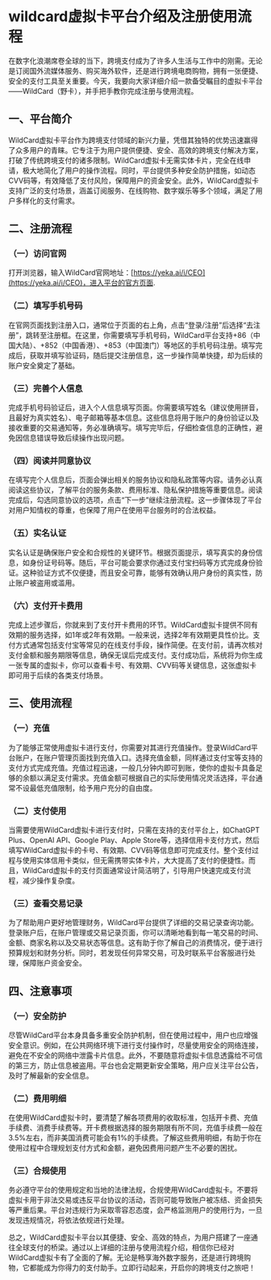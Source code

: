 # wildcard虚拟卡平台介绍及注册使用流程

在数字化浪潮席卷全球的当下，跨境支付成为了许多人生活与工作中的刚需。无论是订阅国外流媒体服务、购买海外软件，还是进行跨境电商购物，拥有一张便捷、安全的支付工具至关重要。今天，我要向大家详细介绍一款备受瞩目的虚拟卡平台——WildCard（野卡），并手把手教你完成注册与使用流程。

## 一、平台简介

WildCard虚拟卡平台作为跨境支付领域的新兴力量，凭借其独特的优势迅速赢得了众多用户的青睐。它专注于为用户提供便捷、安全、高效的跨境支付解决方案，打破了传统跨境支付的诸多限制。WildCard虚拟卡无需实体卡片，完全在线申请，极大地简化了用户的操作流程。同时，平台提供多种安全防护措施，如动态CVV码等，有效降低了支付风险，保障用户的资金安全。此外，WildCard虚拟卡支持广泛的支付场景，涵盖订阅服务、在线购物、数字娱乐等多个领域，满足了用户多样化的支付需求。

## 二、注册流程

### （一）访问官网

打开浏览器，输入WildCard官网地址：[https://yeka.ai/i/CEO](https://yeka.ai/i/CEO)，进入平台的官方页面.

### （二）填写手机号码

在官网页面找到注册入口，通常位于页面的右上角，点击“登录/注册”后选择“去注册”，跳转至注册框。在这里，你需要填写手机号码，WildCard平台支持+86（中国大陆）、+852（中国香港）、+853（中国澳门）等地区的手机号码注册。填写完成后，获取并填写验证码，随后提交注册信息，这一步操作简单快捷，却为后续的账户安全奠定了基础。

### （三）完善个人信息

完成手机号码验证后，进入个人信息填写页面。你需要填写姓名（建议使用拼音，且最好为真实姓名）、电子邮箱等基本信息。这些信息将用于账户的身份验证以及接收重要的交易通知等，务必准确填写。填写完毕后，仔细检查信息的正确性，避免因信息错误导致后续操作出现问题。

### （四）阅读并同意协议

在填写完个人信息后，页面会弹出相关的服务协议和隐私政策等内容。请务必认真阅读这些协议，了解平台的服务条款、费用标准、隐私保护措施等重要信息。阅读完成后，勾选同意协议的选项，点击“下一步”继续注册流程。这一步骤体现了平台对用户知情权的尊重，也保障了用户在使用平台服务时的合法权益。

### （五）实名认证

实名认证是确保账户安全和合规性的关键环节。根据页面提示，填写真实的身份信息，如身份证号码等。随后，平台可能会要求你通过支付宝扫码等方式完成身份验证。这种验证方式不仅便捷，而且安全可靠，能够有效确认用户身份的真实性，防止账户被盗用或滥用。

### （六）支付开卡费用

完成上述步骤后，你就来到了支付开卡费用的环节。WildCard虚拟卡提供不同有效期的服务选择，如1年或2年有效期。一般来说，选择2年有效期更具性价比。支付方式通常包括支付宝等常见的在线支付手段，操作简便。在支付前，请再次核对支付金额和服务期限等信息，确保无误后完成支付。支付成功后，系统将为你生成一张专属的虚拟卡，你可以查看卡号、有效期、CVV码等关键信息，这张虚拟卡即可用于后续的各类支付场景。

## 三、使用流程

### （一）充值

为了能够正常使用虚拟卡进行支付，你需要对其进行充值操作。登录WildCard平台账户，在账户管理页面找到充值入口。选择充值金额，同样通过支付宝等支持的支付方式完成充值。充值过程迅速，一般几分钟内即可到账，使你的虚拟卡具备足够的余额以满足支付需求。充值金额可根据自己的实际使用情况灵活选择，平台通常不设最低充值限制，给予用户充分的自由度。

### （二）支付使用

当需要使用WildCard虚拟卡进行支付时，只需在支持的支付平台上，如ChatGPT Plus、OpenAI API、Google Play、Apple Store等，选择信用卡支付方式，然后填写WildCard虚拟卡的卡号、有效期、CVV码等信息即可完成支付。整个支付过程与使用实体信用卡类似，但无需携带实体卡片，大大提高了支付的便捷性。而且，WildCard虚拟卡的支付页面通常设计简洁明了，引导用户快速完成支付流程，减少操作复杂度。

### （三）查看交易记录

为了帮助用户更好地管理财务，WildCard平台提供了详细的交易记录查询功能。登录账户后，在账户管理或交易记录页面，你可以清晰地看到每一笔交易的时间、金额、商家名称以及交易状态等信息。这有助于你了解自己的消费情况，便于进行预算规划和财务分析。同时，若发现任何异常交易，可及时联系平台客服进行处理，保障账户资金安全。

## 四、注意事项

### （一）安全防护

尽管WildCard平台本身具备多重安全防护机制，但在使用过程中，用户也应增强安全意识。例如，在公共网络环境下进行支付操作时，尽量使用安全的网络连接，避免在不安全的网络中泄露卡片信息。此外，不要随意将虚拟卡信息透露给不可信的第三方，防止信息被盗用。平台也会定期更新安全策略，用户应关注平台公告，及时了解最新的安全信息。

### （二）费用明细

在使用WildCard虚拟卡时，要清楚了解各项费用的收取标准，包括开卡费、充值手续费、消费手续费等。开卡费根据选择的服务期限有所不同，充值手续费一般在3.5%左右，而非美国消费可能会有1%的手续费。了解这些费用明细，有助于你在使用过程中合理规划支付方式和金额，避免因费用问题产生不必要的困扰。

### （三）合规使用

务必遵守平台的使用规定和当地的法律法规，合规使用WildCard虚拟卡。不要将虚拟卡用于非法交易或违反平台协议的活动，否则可能导致账户被冻结、资金损失等严重后果。平台对违规行为采取零容忍态度，会严格监测用户的使用行为，一旦发现违规情况，将依法依规进行处理。

总之，WildCard虚拟卡平台以其便捷、安全、高效的特点，为用户搭建了一座通往全球支付的桥梁。通过以上详细的注册与使用流程介绍，相信你已经对WildCard虚拟卡有了全面的了解。无论是畅享海外数字服务，还是进行跨境购物，它都能成为你得力的支付助手。立即行动起来，开启你的跨境支付之旅吧！
